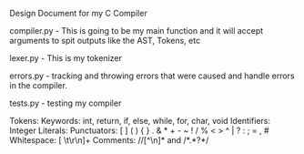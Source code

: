 Design Document for my C Compiler


compiler.py - This is going to be my main function and it will accept arguments to spit outputs like the AST, Tokens, etc

lexer.py - This is my tokenizer

errors.py - tracking and throwing errors that were caused and handle errors in the compiler.

tests.py - testing my compiler


Tokens:
    Keywords: int, return, if, else, while, for, char, void
    Identifiers:
    Integer Literals:
    Punctuators: [ ] ( ) { } . & * + - ~ ! / % < > ^ | ? : ; = , #
    Whitespace: [ \t\r\n]+
    Comments: //[^\n]* and /\*.*?\*/